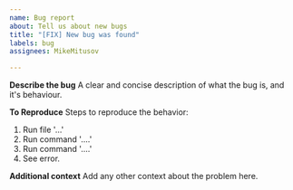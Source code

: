 ```yaml
---
name: Bug report
about: Tell us about new bugs
title: "[FIX] New bug was found"
labels: bug
assignees: MikeMitusov

---
```


**Describe the bug**
A clear and concise description of what the bug is, and it's behaviour.

**To Reproduce**
Steps to reproduce the behavior:
1. Run file '...'
2. Run command '....'
3. Run command '....'
4. See error.

**Additional context**
Add any other context about the problem here.
